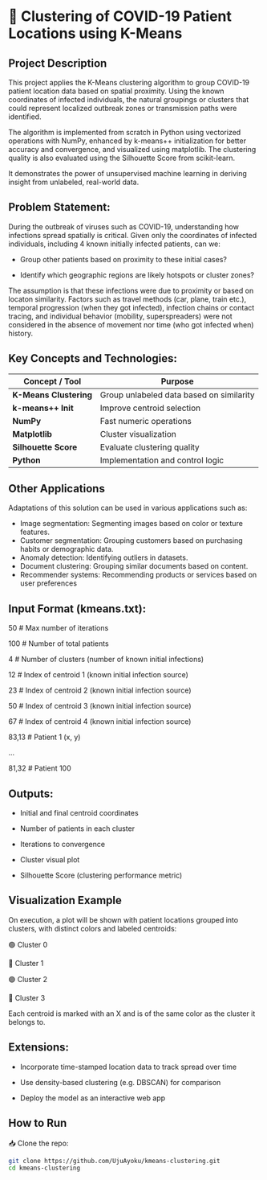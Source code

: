 # 🦠 Clustering of COVID-19 Patient Locations using K-Means

## Project Description
This project applies the K-Means clustering algorithm to group COVID-19 patient location data based on spatial proximity. Using the known coordinates of infected individuals, the natural groupings or clusters that could represent localized outbreak zones or transmission paths were identified.

The algorithm is implemented from scratch in Python using vectorized operations with NumPy, enhanced by k-means++ initialization for better accuracy and convergence, and visualized using matplotlib. The clustering quality is also evaluated using the Silhouette Score from scikit-learn.

It demonstrates the power of unsupervised machine learning in deriving insight from unlabeled, real-world data.

## Problem Statement:
During the outbreak of viruses such as COVID-19, understanding how infections spread spatially is critical. Given only the coordinates of infected individuals, including 4 known initially infected patients, can we:

- Group other patients based on proximity to these initial cases?

- Identify which geographic regions are likely hotspots or cluster zones?

The assumption is that these infections were due to proximity or based on locaton similarity. Factors such as travel methods (car, plane, train etc.), temporal progression (when they got infected), infection chains or contact tracing, and individual behavior (mobility, superspreaders) were not considered in the absence of movement nor time (who got infected when) history.

## Key Concepts and Technologies:
| Concept / Tool         | Purpose                                  |
| ---------------------- | ---------------------------------------- |
| **K-Means Clustering** | Group unlabeled data based on similarity |
| **k-means++ Init**     | Improve centroid selection               |
| **NumPy**              | Fast numeric operations                  |
| **Matplotlib**         | Cluster visualization                    |
| **Silhouette Score**   | Evaluate clustering quality              |
| **Python**             | Implementation and control logic         |

## Other Applications
Adaptations of this solution can be used in various applications such as:
- Image segmentation: Segmenting images based on color or texture features.
- Customer segmentation: Grouping customers based on purchasing habits or demographic data.
- Anomaly detection: Identifying outliers in datasets.
- Document clustering: Grouping similar documents based on content.
- Recommender systems: Recommending products or services based on user preferences


## Input Format (kmeans.txt):
50              # Max number of iterations

100             # Number of total patients

4               # Number of clusters (number of known initial infections)

12              # Index of centroid 1 (known initial infection source)

23              # Index of centroid 2 (known initial infection source)

50              # Index of centroid 3 (known initial infection source)

67              # Index of centroid 4 (known initial infection source)

83,13           # Patient 1 (x, y)

...

81,32           # Patient 100

## Outputs:
- Initial and final centroid coordinates

- Number of patients in each cluster

- Iterations to convergence

- Cluster visual plot

- Silhouette Score (clustering performance metric)

## Visualization Example
On execution, a plot will be shown with patient locations grouped into clusters, with distinct colors and labeled centroids:

🟢 Cluster 0

🔵 Cluster 1

🟣 Cluster 2

🔴 Cluster 3

Each centroid is marked with an X and is of the same color as the cluster it belongs to.

## Extensions:
- Incorporate time-stamped location data to track spread over time

- Use density-based clustering (e.g. DBSCAN) for comparison

- Deploy the model as an interactive web app


## How to Run

📥 Clone the repo:
   ```bash
   git clone https://github.com/UjuAyoku/kmeans-clustering.git
   cd kmeans-clustering
